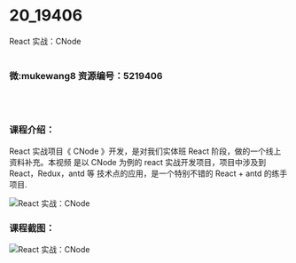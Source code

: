 # 20_19406
React 实战：CNode
<br/></br>
<h3>微:mukewang8 资源编号：5219406</h3>
<br/></br>
<h3>课程介绍：</h3>
<p><a title="查看与 React 相关的文章" target="_blank">React</a> 实战项目《 CNode 》开发，是对我们实体班 React 阶段，做的一个线上资料补充。本视频 是以 CNode 为例的 react 实战开发项目，项目中涉及到 React，Redux，antd 等 技术点的应用，是一个特别不错的 React + antd 的练手项目.</p>
<p><img src="https://www.ko996.com/wp-content/uploads/img/2021/04/1-23-300x161.png" alt="React 实战：CNode"></p>
<div class="info-desc">
<h3>课程截图：</h3>
<p><img src="https://www.ko996.com/wp-content/uploads/img/2021/04/2-23.png" alt="React 实战：CNode"></p>


			
</div>
